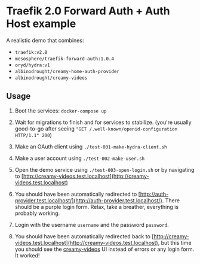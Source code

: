 # Traefik 2.0 Forward Auth + Auth Host example

A realistic demo that combines:

- `traefik:v2.0`
- `mesosphere/traefik-forward-auth:1.0.4`
- `oryd/hydra:v1`
- `albinodrought/creamy-home-auth-provider`
- `albinodrought/creamy-videos`

## Usage

1. Boot the services: `docker-compose up`

2. Wait for migrations to finish and for services to stabilize. (you're usually good-to-go after seeing `"GET /.well-known/openid-configuration HTTP/1.1" 200`)

3. Make an OAuth client using `./test-001-make-hydra-client.sh`

4. Make a user account using `./test-002-make-user.sh` 

5. Open the demo service using `./test-003-open-login.sh` or by navigating to [http://creamy-videos.test.localhost](http://creamy-videos.test.localhost)

6. You should have been automatically redirected to [http://auth-provider.test.localhost/](http://auth-provider.test.localhost/). There should be a purple login form. Relax, take a breather, everything is probably working.

7. Login with the username `username` and the password `password`.

8. You should have been automatically redirected back to [http://creamy-videos.test.localhost](http://creamy-videos.test.localhost), but this time you should see the [creamy-videos](https://github.com/AlbinoDrought/creamy-videos) UI instead of errors or any login form. It worked!
